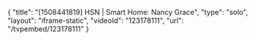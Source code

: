 {
    "title": "[1508441819] HSN | Smart Home: Nancy Grace",
    "type": "solo",
    "layout": "iframe-static",
    "videoId": "123178111",
    "url": "\/tvpembed\/123178111"
}